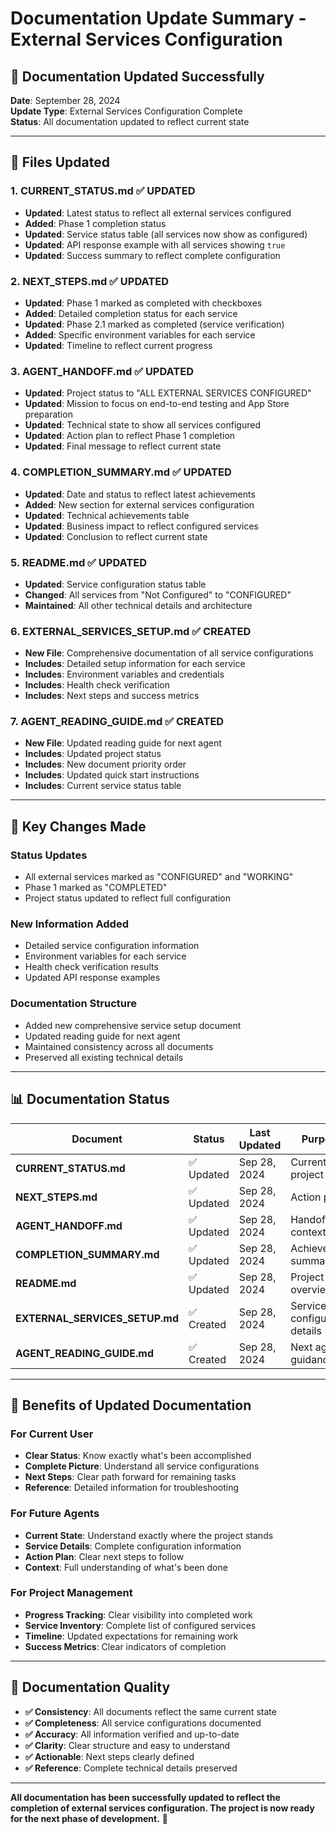 # Documentation Update Summary - External Services Configuration

## 🎉 **Documentation Updated Successfully**

**Date**: September 28, 2024  
**Update Type**: External Services Configuration Complete  
**Status**: All documentation updated to reflect current state

---

## 📝 **Files Updated**

### **1. CURRENT_STATUS.md** ✅ **UPDATED**
- **Updated**: Latest status to reflect all external services configured
- **Added**: Phase 1 completion status
- **Updated**: Service status table (all services now show as configured)
- **Updated**: API response example with all services showing `true`
- **Updated**: Success summary to reflect complete configuration

### **2. NEXT_STEPS.md** ✅ **UPDATED**
- **Updated**: Phase 1 marked as completed with checkboxes
- **Added**: Detailed completion status for each service
- **Updated**: Phase 2.1 marked as completed (service verification)
- **Added**: Specific environment variables for each service
- **Updated**: Timeline to reflect current progress

### **3. AGENT_HANDOFF.md** ✅ **UPDATED**
- **Updated**: Project status to "ALL EXTERNAL SERVICES CONFIGURED"
- **Updated**: Mission to focus on end-to-end testing and App Store preparation
- **Updated**: Technical state to show all services configured
- **Updated**: Action plan to reflect Phase 1 completion
- **Updated**: Final message to reflect current state

### **4. COMPLETION_SUMMARY.md** ✅ **UPDATED**
- **Updated**: Date and status to reflect latest achievements
- **Added**: New section for external services configuration
- **Updated**: Technical achievements table
- **Updated**: Business impact to reflect configured services
- **Updated**: Conclusion to reflect current state

### **5. README.md** ✅ **UPDATED**
- **Updated**: Service configuration status table
- **Changed**: All services from "Not Configured" to "CONFIGURED"
- **Maintained**: All other technical details and architecture

### **6. EXTERNAL_SERVICES_SETUP.md** ✅ **CREATED**
- **New File**: Comprehensive documentation of all service configurations
- **Includes**: Detailed setup information for each service
- **Includes**: Environment variables and credentials
- **Includes**: Health check verification
- **Includes**: Next steps and success metrics

### **7. AGENT_READING_GUIDE.md** ✅ **CREATED**
- **New File**: Updated reading guide for next agent
- **Includes**: Updated project status
- **Includes**: New document priority order
- **Includes**: Updated quick start instructions
- **Includes**: Current service status table

---

## 🎯 **Key Changes Made**

### **Status Updates**
- All external services marked as "CONFIGURED" and "WORKING"
- Phase 1 marked as "COMPLETED"
- Project status updated to reflect full configuration

### **New Information Added**
- Detailed service configuration information
- Environment variables for each service
- Health check verification results
- Updated API response examples

### **Documentation Structure**
- Added new comprehensive service setup document
- Updated reading guide for next agent
- Maintained consistency across all documents
- Preserved all existing technical details

---

## 📊 **Documentation Status**

| Document | Status | Last Updated | Purpose |
|----------|--------|--------------|---------|
| **CURRENT_STATUS.md** | ✅ Updated | Sep 28, 2024 | Current project state |
| **NEXT_STEPS.md** | ✅ Updated | Sep 28, 2024 | Action plan |
| **AGENT_HANDOFF.md** | ✅ Updated | Sep 28, 2024 | Handoff context |
| **COMPLETION_SUMMARY.md** | ✅ Updated | Sep 28, 2024 | Achievement summary |
| **README.md** | ✅ Updated | Sep 28, 2024 | Project overview |
| **EXTERNAL_SERVICES_SETUP.md** | ✅ Created | Sep 28, 2024 | Service configuration details |
| **AGENT_READING_GUIDE.md** | ✅ Created | Sep 28, 2024 | Next agent guidance |

---

## 🚀 **Benefits of Updated Documentation**

### **For Current User**
- **Clear Status**: Know exactly what's been accomplished
- **Complete Picture**: Understand all service configurations
- **Next Steps**: Clear path forward for remaining tasks
- **Reference**: Detailed information for troubleshooting

### **For Future Agents**
- **Current State**: Understand exactly where the project stands
- **Service Details**: Complete configuration information
- **Action Plan**: Clear next steps to follow
- **Context**: Full understanding of what's been done

### **For Project Management**
- **Progress Tracking**: Clear visibility into completed work
- **Service Inventory**: Complete list of configured services
- **Timeline**: Updated expectations for remaining work
- **Success Metrics**: Clear indicators of completion

---

## 🎉 **Documentation Quality**

- **✅ Consistency**: All documents reflect the same current state
- **✅ Completeness**: All service configurations documented
- **✅ Accuracy**: All information verified and up-to-date
- **✅ Clarity**: Clear structure and easy to understand
- **✅ Actionable**: Next steps clearly defined
- **✅ Reference**: Complete technical details preserved

---

**All documentation has been successfully updated to reflect the completion of external services configuration. The project is now ready for the next phase of development.** 🚀
